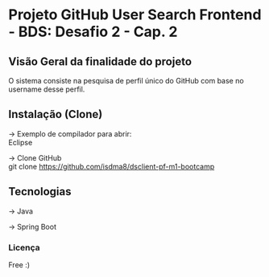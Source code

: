 # Projeto GitHub User Search Frontend - BDS: Desafio 2 - Cap. 2

## Visão Geral da finalidade do projeto
O sistema consiste na pesquisa de perfil único do GitHub com base no username desse perfil. 


## Instalação (Clone)

-> Exemplo de compilador para abrir: <br/>
Eclipse

-> Clone GitHub <br/>
git clone https://github.com/isdma8/dsclient-pf-m1-bootcamp


## Tecnologias

-> Java

-> Spring Boot


### Licença
Free :)
